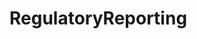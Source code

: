 # RegulatoryReporting   

<script src="https://unpkg.com/@stoplight/elements/web-components.min.js"></script>
<link rel="stylesheet" href="https://unpkg.com/@stoplight/elements/styles.min.css">

<elements-api
  apiDescriptionUrl="RegulatoryReporting.yaml"
  layout="sidebar"
  router="hash"
  hideTryIt="false"
  hideSchemas="false"
  hideInternal="false"
/>